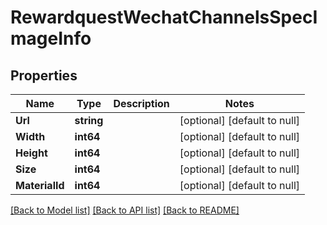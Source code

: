 # RewardquestWechatChannelsSpecImageInfo

## Properties
Name | Type | Description | Notes
------------ | ------------- | ------------- | -------------
**Url** | **string** |  | [optional] [default to null]
**Width** | **int64** |  | [optional] [default to null]
**Height** | **int64** |  | [optional] [default to null]
**Size** | **int64** |  | [optional] [default to null]
**MaterialId** | **int64** |  | [optional] [default to null]

[[Back to Model list]](../README.md#documentation-for-models) [[Back to API list]](../README.md#documentation-for-api-endpoints) [[Back to README]](../README.md)


